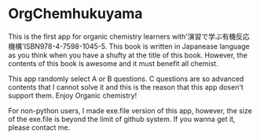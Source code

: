 # OrgChemhukuyama
This is the first app for organic chemistry learners with'演習で学ぶ有機反応機構'ISBN978-4-7598-1045-5. This book is written in Japanease language as you think when you have a shufty at the title of this book. However, the contents of this book is awesome and it must benefit all chemist.

This app randomly select A or B questions. C questions are so advanced contents that I cannot solve it and this is the reason that this app dosen't support them.
Enjoy Organic chemistry!

For non-python users, I made exe.file version of this app, however, the size of the exe.file is beyond the limit of github system. If you wanna get it, please contact me.
